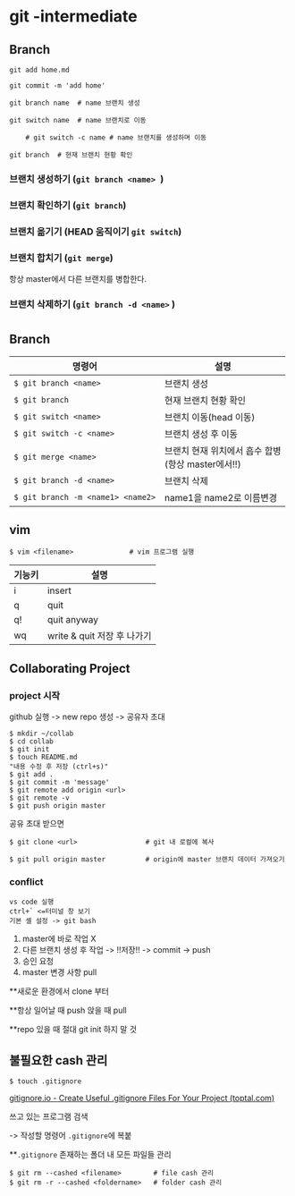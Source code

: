 # git -intermediate



## Branch

```touch home.md
git add home.md

git commit -m 'add home'

git branch name  # name 브랜치 생성

git switch name  # name 브랜치로 이동

	# git switch -c name # name 브랜치를 생성하며 이동

git branch  # 현재 브랜치 현황 확인
```





### 브랜치 생성하기 (`git branch <name> `)

### 브랜치 확인하기 (`git branch`)

### 브랜치 옮기기 (HEAD 움직이기 `git switch`)

### 브랜치 합치기 (`git merge`)

항상 master에서 다른 브랜치를 병합한다.

### 브랜치 삭제하기 (`git branch -d <name>` )

# 

## Branch

| 명령어                            | 설명                                                    |
| --------------------------------- | ------------------------------------------------------- |
| `$ git branch <name>`             | 브랜치 생성                                             |
| `$ git branch`                    | 현재 브랜치 현황 확인                                   |
| `$ git switch <name>`             | 브랜치 이동(head 이동)                                  |
| `$ git switch -c <name>`          | 브랜치 생성 후 이동                                     |
| `$ git merge <name>`              | 브랜치 현재 위치에서 흡수 합병<br />(항상 master에서!!) |
| `$ git branch -d <name>`          | 브랜치 삭제                                             |
| `$ git branch -m <name1> <name2>` | name1을 name2로 이름변경                                |



## vim

```
$ vim <filename>              # vim 프로그램 실행
```

| 기능키 | 설명                        |
| ------ | --------------------------- |
| i      | insert                      |
| q      | quit                        |
| q!     | quit anyway                 |
| wq     | write & quit 저장 후 나가기 |



## Collaborating Project

### project 시작

github 실행 -> new repo 생성 -> 공유자 초대

```
$ mkdir ~/collab
$ cd collab
$ git init
$ touch README.md
"내용 수정 후 저장 (ctrl+s)"
$ git add .
$ git commit -m 'message'
$ git remote add origin <url>
$ git remote -v
$ git push origin master
```

공유 초대 받으면

```
$ git clone <url>                 # git 내 로컬에 복사

$ git pull origin master          # origin에 master 브랜치 데이터 가져오기
```

### conflict

```
vs code 실행
ctrl+` <=터미널 창 보기
기본 셸 설정 -> git bash
```

1. master에 바로 작업 X
2. 다른 브랜치 생성 후 작업 -> !!저장!! -> commit -> push
3. 승인 요청
4. master 변경 사항 pull



**새로운 환경에서 clone 부터

**항상 일어날 때 push 앉을 때 pull

**repo 있을 때 절대 git init 하지 말 것



## 불필요한 cash 관리

```
$ touch .gitignore 
```

[gitignore.io - Create Useful .gitignore Files For Your Project (toptal.com)](https://www.toptal.com/developers/gitignore)

쓰고 있는 프로그램 검색

-> 작성할 명령어 `.gitignore`에 복붙

**`.gitignore` 존재하는 폴더 내 모든 파일들 관리

```
$ git rm --cashed <filename>		# file cash 관리
$ git rm -r --cashed <foldername>	# folder cash 관리
```

